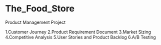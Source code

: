 # The_Food_Store
Product Management Project

1.Customer Journey 
2.Product Requirement Document
3.Market Sizing 
4.Competitive Analysis 
5.User Stories and Product Backlog 
6.A/B Testing 